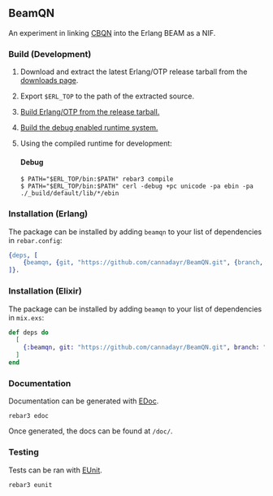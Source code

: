 ## BeamQN

An experiment in linking [CBQN](https://github.com/dzaima/CBQN) into the Erlang BEAM as a NIF. 

### Build (Development)

1. Download and extract the latest Erlang/OTP release tarball from the [downloads page](https://www.erlang.org/downloads).
2. Export `$ERL_TOP` to the path of the extracted source.
3. [Build Erlang/OTP from the release tarball.](https://www.erlang.org/doc/installation_guide/install#how-to-build-and-install-erlang-otp)
4. [Build the debug enabled runtime system.](https://www.erlang.org/doc/installation_guide/install#Advanced-configuration-and-build-of-ErlangOTP_Building_How-to-Build-a-Debug-Enabled-Erlang-RunTime-System)
5. Using the compiled runtime for development:

   #### Debug
   
       $ PATH="$ERL_TOP/bin:$PATH" rebar3 compile
       $ PATH="$ERL_TOP/bin:$PATH" cerl -debug +pc unicode -pa ebin -pa ./_build/default/lib/*/ebin

### Installation (Erlang)

The package can be installed by adding `beamqn` to your list of dependencies in `rebar.config`:

```erlang
{deps, [
    {beamqn, {git, "https://github.com/cannadayr/BeamQN.git", {branch, "main"}}}
]}.
```

### Installation (Elixir)

The package can be installed by adding `beamqn` to your list of dependencies in `mix.exs`:

```elixir
def deps do
  [
    {:beamqn, git: "https://github.com/cannadayr/BeamQN.git", branch: "main"}
  ]
end
```

### Documentation

Documentation can be generated with [EDoc](https://www.erlang.org/doc/man/edoc).
```
rebar3 edoc
```
Once generated, the docs can be found at `/doc/`.

### Testing

Tests can be ran with [EUnit](https://www.erlang.org/doc/apps/eunit/).
```
rebar3 eunit
```
